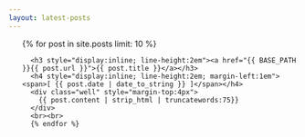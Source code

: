 ```yaml
---
layout: latest-posts
---
```


<ul class="posts">
  {% for post in site.posts limit: 10 %}
      
      <h3 style="display:inline; line-height:2em"><a href="{{ BASE_PATH }}{{ post.url }}">{{ post.title }}</a></h3>
      <h4 style="display:inline; line-height:2em; margin-left:1em"><span>[ {{ post.date | date_to_string }} ]</span></h4>
      <div class="well" style="margin-top:4px">
        {{ post.content | strip_html | truncatewords:75}}
      </div>
      <br><br>
      {% endfor %}
</ul>
